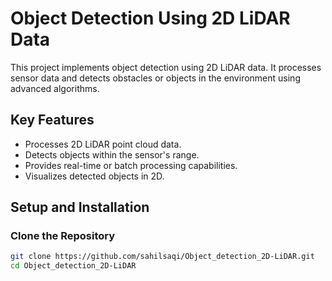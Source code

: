 # Object Detection Using 2D LiDAR Data

This project implements object detection using 2D LiDAR data. It processes sensor data and detects obstacles or objects in the environment using advanced algorithms.

## Key Features
- Processes 2D LiDAR point cloud data.
- Detects objects within the sensor's range.
- Provides real-time or batch processing capabilities.
- Visualizes detected objects in 2D.

## Setup and Installation

### Clone the Repository
```bash
git clone https://github.com/sahilsaqi/Object_detection_2D-LiDAR.git
cd Object_detection_2D-LiDAR

